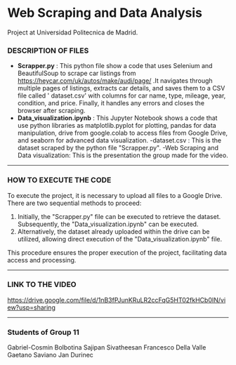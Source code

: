 # Web Scraping and Data Analysis

Project at Universidad Politecnica de Madrid.

### DESCRIPTION OF FILES
- **Scrapper.py** : This python file show a code that uses Selenium and BeautifulSoup to scrape car listings from https://heycar.com/uk/autos/make/audi/page/ .It navigates through multiple pages of listings, extracts car details, and saves them to a CSV file called ' dataset.csv' with columns for car name, type, mileage, year, condition, and price. Finally, it handles any errors and closes the browser after scraping.
- **Data_visualization.ipynb** : This Jupyter Notebook shows a code that use python libraries as matplotlib.pyplot for plotting, pandas for data manipulation, drive from google.colab to access files from Google Drive, and seaborn for advanced data visualization. 
-dataset.csv : This is the dataset scraped by the python file "Scrapper.py". 
-Web Scraping and Data visualization: This is the presentation the group made for the video. 

---------------------------------------------------
### HOW TO EXECUTE THE CODE
To execute the project, it is necessary to upload all files to a Google Drive. There are two sequential methods to proceed:
1. Initially, the "Scrapper.py" file can be executed to retrieve the dataset. Subsequently, the "Data_visualization.ipynb" can be executed.
2. Alternatively, the dataset already uploaded within the drive can be utilized, allowing direct execution of the "Data_visualization.ipynb" file.

This procedure ensures the proper execution of the project, facilitating data access and processing.

---------------------------------------------------
### LINK TO THE VIDEO
https://drive.google.com/file/d/1nB3fPJunKRuLR2ccFqG5HT02fkHCb0IN/view?usp=sharing

---------------------------------------------------
### Students of Group 11
Gabriel-Cosmin Bolbotina
Sajipan Sivatheesan
Francesco Della Valle
Gaetano Saviano
Jan Durinec


